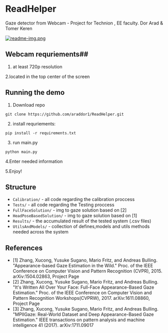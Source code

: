 # ReadHelper
Gaze detector from Webcam - Project for Technion , EE faculty.
Dor Arad & Tomer Keren

[![readme-img.png](https://i.postimg.cc/tRd9QxgS/readme-img.png)](https://postimg.cc/bdv71dkk)

## Webcam requriements##
1. at least 720p resolution

2.located in the top center of the screen

## Running the demo ##
1. Download repo
```
git clone https://github.com/araddor1/ReadHelper.git
```
2. install requriements:
```
pip install -r requirements.txt
```
3. run main.py
```
python main.py
```
4.Enter needed information

5.Enjoy!


## Structure

* `Calibration/` - all code regarding the calibration proccess
* `Tests/` - all code regarding the Testing proccess
* `FullFaceSolution/` - img to gaze solution based on [2]
* `HeadPoseBasedSolution/` - img to gaze solution based on [1]
* `Results/` - the accumulated result of the tested system (.csv files)
* `UtilsAndModels/` - collection of defines,models and utils methods needed across the system

## References ##
* [1] Zhang, Xucong, Yusuke Sugano, Mario Fritz, and Andreas Bulling. "Appearance-based Gaze Estimation in the Wild." Proc. of the IEEE Conference on Computer Vision and Pattern Recognition (CVPR), 2015. arXiv:1504.02863, Project Page
* [2] Zhang, Xucong, Yusuke Sugano, Mario Fritz, and Andreas Bulling. "It's Written All Over Your Face: Full-Face Appearance-Based Gaze Estimation." Proc. of the IEEE Conference on Computer Vision and Pattern Recognition Workshops(CVPRW), 2017. arXiv:1611.08860, Project Page
* [3] Zhang, Xucong, Yusuke Sugano, Mario Fritz, and Andreas Bulling. "MPIIGaze: Real-World Dataset and Deep Appearance-Based Gaze Estimation." IEEE transactions on pattern analysis and machine intelligence 41 (2017). arXiv:1711.09017
